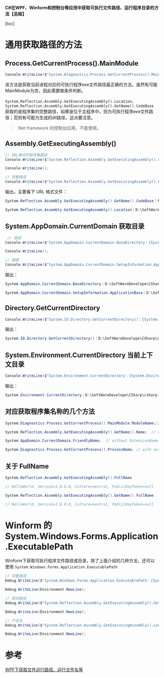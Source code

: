 **C#在WPF、Winform和控制台等应用中获取可执行文件路径、运行程序目录的方法【总结】**

[toc]

# 通用获取路径的方法

## Process.GetCurrentProcess().MainModule

```C#
Console.WriteLine($"System.Diagnostics.Process.GetCurrentProcess().MainModule.FileName：{System.Diagnostics.Process.GetCurrentProcess().MainModule?.FileName}");
```

该方法是获取当前进程对应的可执行程序exe文件路径最正确的方法。虽然有可能MainModule为空，因此需要做条件判断。

`System.Reflection.Assembly.GetExecutingAssembly().Location`、`System.Reflection.Assembly.GetExecutingAssembly().GetName().CodeBase` 获取的是程序集的完整路径，如果是位于主程序中，则为可执行程序exe文件路径；否则有可能为生成的dll路径，这点要注意。

> .Net framework 的控制台应用，不能使用。

## Assembly.GetExecutingAssembly()

```C#
// URL格式的程序集路径
Console.WriteLine($"System.Reflection.Assembly.GetExecutingAssembly().GetName().CodeBase：{System.Reflection.Assembly.GetExecutingAssembly().GetName().CodeBase}");

Console.WriteLine();

// 完整路径
Console.WriteLine($"System.Reflection.Assembly.GetExecutingAssembly().Location：{System.Reflection.Assembly.GetExecutingAssembly().Location}");
```

输出，主要看下 URL 格式文件：

```C#
System.Reflection.Assembly.GetExecutingAssembly().GetName().CodeBase：file:///D:/SoftWareDevelope/CSharp/csharp-common-implement/Test/HelloWorld/bin/Debug/net6.0/HelloWorld.dll

System.Reflection.Assembly.GetExecutingAssembly().Location：D:\SoftWareDevelope\CSharp\csharp-common-implement\Test\HelloWorld\bin\Debug\net6.0\HelloWorld.dll
```

## System.AppDomain.CurrentDomain 获取目录

```C#
 // 路径
Console.WriteLine($"System.AppDomain.CurrentDomain.BaseDirectory：{System.AppDomain.CurrentDomain.BaseDirectory}");

Console.WriteLine();

// 路径
Console.WriteLine($"System.AppDomain.CurrentDomain.SetupInformation.ApplicationBase：{System.AppDomain.CurrentDomain.SetupInformation.ApplicationBase}");
```

输出：

```C#
System.AppDomain.CurrentDomain.BaseDirectory：D:\SoftWareDevelope\CSharp\csharp-common-implement\Test\HelloWorld\bin\Debug\net6.0\

System.AppDomain.CurrentDomain.SetupInformation.ApplicationBase：D:\SoftWareDevelope\CSharp\csharp-common-implement\Test\HelloWorld\bin\Debug\net6.0\
```

## Directory.GetCurrentDirectory

```C#
Console.WriteLine($"System.IO.Directory.GetCurrentDirectory()：{System.IO.Directory.GetCurrentDirectory()}");
```

输出：

```C#
System.IO.Directory.GetCurrentDirectory()：D:\SoftWareDevelope\CSharp\csharp-common-implement\Test\HelloWorld\bin\Debug\net6.0
```

## System.Environment.CurrentDirectory 当前上下文目录

```C#
Console.WriteLine($"System.Environment.CurrentDirectory：{System.Environment.CurrentDirectory}");
```

输出：

```C#
System.Environment.CurrentDirectory：D:\SoftWareDevelope\CSharp\csharp-common-implement\Test\HelloWorld\bin\Debug\net6.0
```

## 对应获取程序集名称的几个方法

```C#
System.Diagnostics.Process.GetCurrentProcess().MainModule.ModuleName;//exe name with extensionName

System.Reflection.Assembly.GetExecutingAssembly().GetName().Name;  // dll name without ExtensionName

System.AppDomain.CurrentDomain.FriendlyName;  // without ExtensionName

System.Diagnostics.Process.GetCurrentProcess().ProcessName; // with extensionName

```

## 关于 FullName

```C#
System.Reflection.Assembly.GetExecutingAssembly().FullName

// HelloWorld, Version=1.0.0.0, Culture=neutral, PublicKeyToken=null

System.Reflection.Assembly.GetExecutingAssembly().GetName().FullName

// HelloWorld, Version=1.0.0.0, Culture=neutral, PublicKeyToken=null
```

# Winform 的 System.Windows.Forms.Application.ExecutablePath

Winform下获取可执行程序文件路径或目录，除了上面介绍的几种方法，还可以使用 `System.Windows.Forms.Application.ExecutablePath`

```C#
// 完整路径
Debug.WriteLine($"System.Windows.Forms.Application.ExecutablePath：{System.Windows.Forms.Application.ExecutablePath}");

Debug.WriteLine(Environment.NewLine);

// 启动路径
Debug.WriteLine($"System.Reflection.Assembly.GetExecutingAssembly().GetName().CodeBase：{System.Windows.Forms.Application.StartupPath}");

Debug.WriteLine(Environment.NewLine);

// 产品名 
Debug.WriteLine($"System.Reflection.Assembly.GetExecutingAssembly().Location：{System.Windows.Forms.Application.ProductName}");

Debug.WriteLine(Environment.NewLine);
```

# 参考

[WPF下获取文件运行路径、运行文件名等](https://www.cnblogs.com/luguangguang/p/15176237.html)
